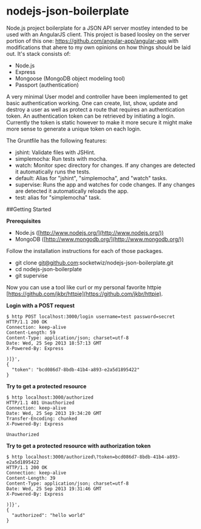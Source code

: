 nodejs-json-boilerplate
=======================

Node.js project boilerplate for a JSON API server mostley intended to be used
with an AngularJS client.  This project is based loosley on the server portion
of this one: https://github.com/angular-app/angular-app with modifications that
ahere to my own opinions on how things should be laid out.  It's stack consists
of:

* Node.js
* Express
* Mongoose (MongoDB object modeling tool)
* Passport (authentication)

A very minimal User model and controller have been implemented to get basic
authentication working. One can create, list, show, update and destroy a user
as well as protect a route that requires an authentication token.  An
authentication token can be retrieved by initiating a login.  Currently the
token is static however to make it more secure it might make more sense to
generate a unique token on each login.

The Gruntfile has the following features:

* jshint: Validate files with JSHint.
* simplemocha: Run tests with mocha.
* watch: Monitor spec directory for changes. If any changes are detected it
  automatically runs the tests.
* default: Alias for "jshint", "simplemocha", and "watch" tasks.
* supervise: Runs the app and watches for code changes. If any changes are
  detected it automatically reloads the app.
* test: alias for "simplemocha" task.

##Getting Started

**Prerequisites**

* Node.js ([http://www.nodejs.org/](http://www.nodejs.org/))
* MongoDB ([http://www.mongodb.org/](http://www.mongodb.org/))

Follow the installation instructions for each of those packages.

* git clone git@github.com:socketwiz/nodejs-json-boilerplate.git
* cd nodejs-json-boilerplate
* git supervise

Now you can use a tool like curl or my personal favorite httpie [https://github.com/jkbr/httpie](https://github.com/jkbr/httpie).

**Login with a POST request**  

    $ http POST localhost:3000/login username=test password=secret
    HTTP/1.1 200 OK
    Connection: keep-alive
    Content-Length: 59
    Content-Type: application/json; charset=utf-8
    Date: Wed, 25 Sep 2013 18:57:13 GMT
    X-Powered-By: Express

    )]}',
    {
      "token": "bcd086d7-8bdb-41b4-a893-e2a5d1895422"
    }

**Try to get a protected resource**  

    $ http localhost:3000/authorized
    HTTP/1.1 401 Unauthorized
    Connection: keep-alive
    Date: Wed, 25 Sep 2013 19:34:20 GMT
    Transfer-Encoding: chunked
    X-Powered-By: Express

    Unauthorized

**Try to get a protected resource with authorization token**  

    $ http localhost:3000/authorized\?token=bcd086d7-8bdb-41b4-a893-e2a5d1895422
    HTTP/1.1 200 OK
    Connection: keep-alive
    Content-Length: 39
    Content-Type: application/json; charset=utf-8
    Date: Wed, 25 Sep 2013 19:31:46 GMT
    X-Powered-By: Express

    )]}',
    {
      "authorized": "hello world"
    }
